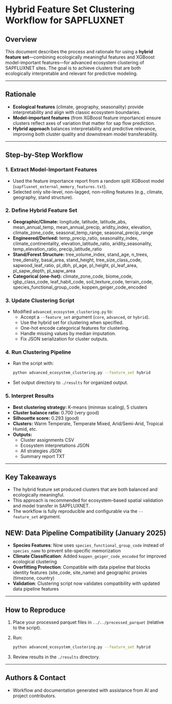 # Hybrid Feature Set Clustering Workflow for SAPFLUXNET

## Overview

This document describes the process and rationale for using a **hybrid feature set**—combining ecologically meaningful features and XGBoost model-important features—for advanced ecosystem clustering of SAPFLUXNET sites. The goal is to achieve clusters that are both ecologically interpretable and relevant for predictive modeling.

---

## Rationale

- **Ecological features** (climate, geography, seasonality) provide interpretability and align with classic ecosystem boundaries.
- **Model-important features** (from XGBoost feature importance) ensure clusters reflect axes of variation that matter for sap flow prediction.
- **Hybrid approach** balances interpretability and predictive relevance, improving both cluster quality and downstream model transferability.

---

## Step-by-Step Workflow

### 1. **Extract Model-Important Features**

- Used the feature importance report from a random split XGBoost model (`sapfluxnet_external_memory_features.txt`).
- Selected only site-level, non-lagged, non-rolling features (e.g., climate, geography, stand structure).

### 2. **Define Hybrid Feature Set**

- **Geographic/Climate:** longitude, latitude, latitude_abs, mean_annual_temp, mean_annual_precip, aridity_index, elevation, climate_zone_code, seasonal_temp_range, seasonal_precip_range
- **Engineered/Derived:** temp_precip_ratio, seasonality_index, climate_continentality, elevation_latitude_ratio, aridity_seasonality, temp_elevation_ratio, precip_latitude_ratio
- **Stand/Forest Structure:** tree_volume_index, stand_age, n_trees, tree_density, basal_area, stand_height, tree_size_class_code, sapwood_leaf_ratio, pl_dbh, pl_age, pl_height, pl_leaf_area, pl_sapw_depth, pl_sapw_area
- **Categorical (one-hot):** climate_zone_code, biome_code, igbp_class_code, leaf_habit_code, soil_texture_code, terrain_code, species_functional_group_code, koppen_geiger_code_encoded

### 3. **Update Clustering Script**

- Modified `advanced_ecosystem_clustering.py` to:
  - Accept a `--feature_set` argument (`core`, `advanced`, or `hybrid`).
  - Use the hybrid set for clustering when specified.
  - One-hot encode categorical features for clustering.
  - Handle missing values by median imputation.
  - Fix JSON serialization for cluster outputs.

### 4. **Run Clustering Pipeline**

- Ran the script with:

  ```bash
  python advanced_ecosystem_clustering.py --feature_set hybrid
  ```

- Set output directory to `./results` for organized output.

### 5. **Interpret Results**

- **Best clustering strategy:** K-means (minmax scaling), 5 clusters
- **Cluster balance ratio:** 0.700 (very good)
- **Silhouette score:** 0.293 (good)
- **Clusters:** Warm Temperate, Temperate Mixed, Arid/Semi-Arid, Tropical Humid, etc.
- **Outputs:**
  - Cluster assignments CSV
  - Ecosystem interpretations JSON
  - All strategies JSON
  - Summary report TXT

---

## Key Takeaways

- The hybrid feature set produced clusters that are both balanced and ecologically meaningful.
- This approach is recommended for ecosystem-based spatial validation and model transfer in SAPFLUXNET.
- The workflow is fully reproducible and configurable via the `--feature_set` argument.

## NEW: Data Pipeline Compatibility (January 2025)

- **Species Features**: Now uses `species_functional_group_code` instead of `species_name` to prevent site-specific memorization
- **Climate Classification**: Added `koppen_geiger_code_encoded` for improved ecological clustering  
- **Overfitting Protection**: Compatible with data pipeline that blocks identity features (site_code, site_name) and geographic proxies (timezone, country)
- **Validation**: Clustering script now validates compatibility with updated data pipeline features

---

## How to Reproduce

1. Place your processed parquet files in `../../processed_parquet` (relative to the script).
2. Run:

   ```bash
   python advanced_ecosystem_clustering.py --feature_set hybrid
   ```

3. Review results in the `./results` directory.

---

## Authors & Contact

- Workflow and documentation generated with assistance from AI and project contributors.
